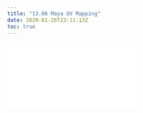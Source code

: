 ```yaml
---
title: "13.06 Maya UV Mapping"
date: 2020-01-26T23:11:13Z
toc: true
---
```


![Link to included file content](../../../../3d-modeling/maya/maya-uv-mapping.md)
